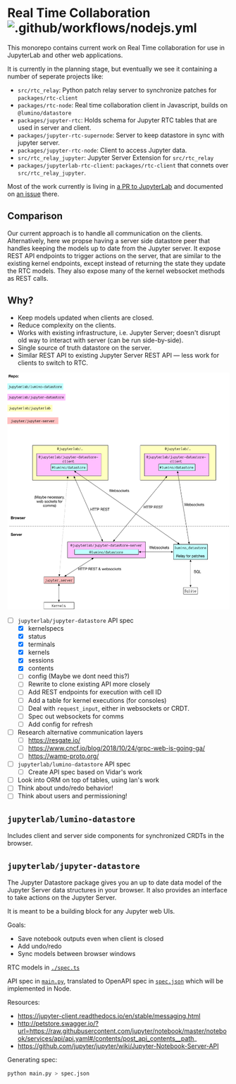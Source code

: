 # Real Time Collaboration ![.github/workflows/nodejs.yml](https://github.com/jupyterlab/rtc/workflows/.github/workflows/nodejs.yml/badge.svg)

This monorepo contains current work on Real Time collaboration for use in JupyterLab and other web applications.

It is currently in the planning stage, but eventually we see it containing a number of seperate projects like:

* `src/rtc_relay`: Python patch relay server to synchronize patches for `packages/rtc-client`
* `packages/rtc-node`: Real time collaboration client in Javascript, builds on `@lumino/datastore`
* `packages/jupyter-rtc`: Holds schema for Jupyter RTC tables that are used in server and client.
* `packages/jupyter-rtc-supernode`: Server to keep datastore in sync with jupyter server.
* `packages/jupyter-rtc-node`: Client to access Jupyter data.
* `src/rtc_relay_jupyter`: Jupyter Server Extension for `src/rtc_relay`
* `packages/jupyterlab-rtc-client`: `packages/rtc-client` that connets over `src/rtc_relay_jupyter`.

Most of the work currently is living in [a PR to JupyterLab](https://github.com/jupyterlab/jupyterlab/pull/6871) and documented on [an issue](https://github.com/jupyterlab/jupyterlab/issues/5382) there.


## Comparison

Our current approach is to handle all communication on the clients. Alternatively,
here we propse having a server side datastore peer that handles keeping the models
up to date from the Jupyter server. It expose REST API endpoints to trigger
actions on the server, that are similar to the existing kernel endpoints, except
instead of returning the state they update the RTC models. They also expose many
of the kernel websocket methods as REST calls.

## Why?

- Keep models updated when clients are closed.
- Reduce complexity on the clients.
- Works with existing infrastructure, i.e. Jupyter Server; doesn't disrupt old way to interact with server (can be run side-by-side).
- Single source of truth datastore on the server.
- Similar REST API to existing Jupyter Server REST API — less work for clients to switch to RTC.

![](./diagram.png)

- [ ] `jupyterlab/jupyter-datastore` API spec
  - [x] kernelspecs
  - [x] status
  - [x] terminals
  - [x] kernels
  - [x] sessions
  - [x] contents
  - [ ] config (Maybe we dont need this?)
  - [ ] Rewrite to clone existing API more closely
  - [ ] Add REST endpoints for execution with cell ID
  - [ ] Add a table for kernel executions (for consoles)
  - [ ] Deal with `request_input`, either in websockets or CRDT.
  - [ ] Spec out websockets for comms
  - [ ] Add config for refresh
- [ ] Research alternative communication layers
  - [ ] https://resgate.io/
  - [ ] https://www.cncf.io/blog/2018/10/24/grpc-web-is-going-ga/
  - [ ] https://wamp-proto.org/
- [ ] `jupyterlab/lumino-datastore` API spec
  - [ ] Create API spec based on Vidar's work
- [ ] Look into ORM on top of tables, using Ian's work
- [ ] Think about undo/redo behavior!
- [ ] Think about users and permissioning!

## `jupyterlab/lumino-datastore`

Includes client and server side components for synchronized CRDTs in the browser.

## `jupyterlab/jupyter-datastore`

The Jupyter Datastore package gives you an up to date data model of the Jupyter Server data structures in your browser. It also provides an interface to take actions on the Jupyter Server.

It is meant to be a building block for any Jupyter web UIs.

Goals:

- Save notebook outputs even when client is closed
- Add undo/redo
- Sync models between browser windows

RTC models in [`./spec.ts`](./spec.ts)

API spec in [`main.py`](./main.py), translated to OpenAPI spec in [`spec.json`](./spec.json) which will be implemented in Node.

Resources:

* https://jupyter-client.readthedocs.io/en/stable/messaging.html
* http://petstore.swagger.io/?url=https://raw.githubusercontent.com/jupyter/notebook/master/notebook/services/api/api.yaml#/contents/post_api_contents__path_
* https://github.com/jupyter/jupyter/wiki/Jupyter-Notebook-Server-API

Generating spec:

```bash
python main.py > spec.json
```
